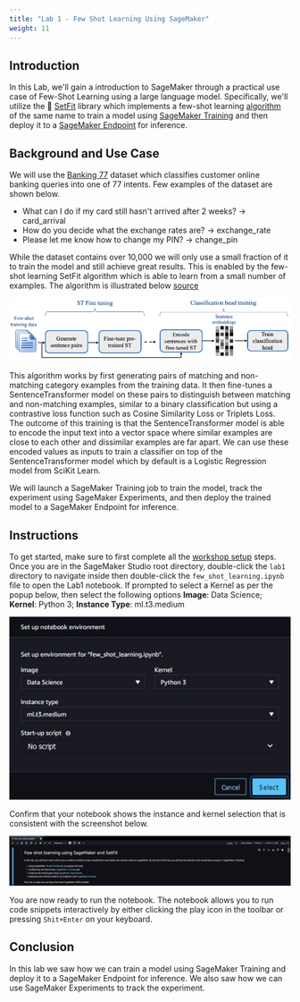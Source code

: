 ```yaml
---
title: "Lab 1 - Few Shot Learning Using SageMaker"
weight: 11
---
```


## Introduction
In this Lab, we'll gain a introduction to SageMaker through a practical use case of Few-Shot Learning using a large language model. Specifically, we'll utilize the 🤗 [SetFit](https://github.com/huggingface/setfit) library which implements a few-shot learning [algorithm](https://arxiv.org/abs/2209.11055) of the same name to train a model using [SageMaker Training](https://docs.aws.amazon.com/sagemaker/latest/dg/how-it-works-training.html) and then deploy it to a [SageMaker Endpoint](https://docs.aws.amazon.com/sagemaker/latest/dg/how-it-works-deployment.html) for inference. 

## Background and Use Case
We will use the [Banking 77](https://github.com/PolyAI-LDN/task-specific-datasets/tree/master/banking_data) dataset which classifies customer online banking queries into one of 77 intents. Few examples of the dataset are shown below. 
- What can I do if my card still hasn't arrived after 2 weeks? -> card_arrival
- How do you decide what the exchange rates are? -> exchange_rate
- Please let me know how to change my PIN? -> change_pin

While the dataset contains over 10,000 we will only use a small fraction of it to train the model and still achieve great results. This is enabled by the few-shot learning SetFit algorithm which is able to learn from a small number of examples. The algorithm is illustrated below [source](https://github.com/huggingface/setfit) 

![SetFit](../assets/images/lab1/setfit.png)

This algorithm works by first generating pairs of matching and non-matching category examples from the training data. It then fine-tunes a SentenceTransformer model on these pairs to distinguish between matching and non-matching examples, similar to a binary classification but using a contrastive loss function such as Cosine Similarity Loss or Triplets Loss. The outcome of this training is that the SentenceTransformer model is able to encode the input text into a vector space where similar examples are close to each other and dissimilar examples are far apart. We can use these encoded values as inputs to train a classifier on top of the SentenceTransformer model which by default is a Logistic Regression model from SciKit Learn.

We will launch a SageMaker Training job to train the model, track the experiment using SageMaker Experiments, and then deploy the trained model to a SageMaker Endpoint for inference.

## Instructions
To get started, make sure to first complete all the [workshop setup](../../1-introduction/4-workshop-set-up) steps. Once you are in the SageMaker Studio root directory, double-click the `lab1` directory to navigate inside then double-click the `few_shot_learning.ipynb` file to open the Lab1 notebook. If prompted to select a Kernel as per the popup below, then select the following options **Image**: Data Science; **Kernel**: Python 3; **Instance Type**: ml.t3.medium

![KernelSelect](../assets/images/lab1/kernel_select.JPG)

Confirm that your notebook shows the instance and kernel selection that is consistent with the screenshot below. 

![KernelSelect](../assets/images/lab1/notebook_picture.JPG)

You are now ready to run the notebook. The notebook allows you to run code snippets interactively by either clicking the play icon in the toolbar or pressing `Shit+Enter` on your keyboard.  

## Conclusion
In this lab we saw how we can train a model using SageMaker Training and deploy it to a SageMaker Endpoint for inference. We also saw how we can use SageMaker Experiments to track the experiment.







